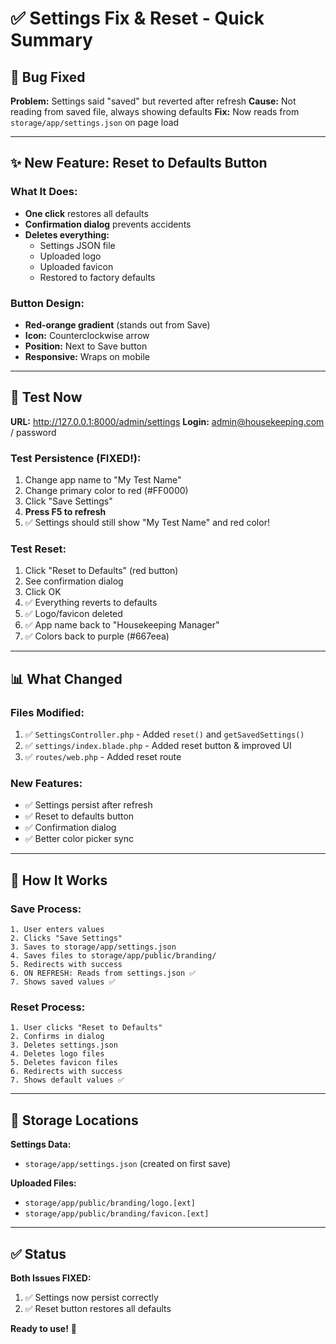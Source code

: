 # ✅ Settings Fix & Reset - Quick Summary

## 🐛 Bug Fixed

**Problem:** Settings said "saved" but reverted after refresh
**Cause:** Not reading from saved file, always showing defaults
**Fix:** Now reads from `storage/app/settings.json` on page load

---

## ✨ New Feature: Reset to Defaults Button

### What It Does:
- **One click** restores all defaults
- **Confirmation dialog** prevents accidents
- **Deletes everything:**
  - Settings JSON file
  - Uploaded logo
  - Uploaded favicon
  - Restored to factory defaults

### Button Design:
- **Red-orange gradient** (stands out from Save)
- **Icon:** Counterclockwise arrow
- **Position:** Next to Save button
- **Responsive:** Wraps on mobile

---

## 🧪 Test Now

**URL:** http://127.0.0.1:8000/admin/settings
**Login:** admin@housekeeping.com / password

### Test Persistence (FIXED!):
1. Change app name to "My Test Name"
2. Change primary color to red (#FF0000)
3. Click "Save Settings"
4. **Press F5 to refresh**
5. ✅ Settings should still show "My Test Name" and red color!

### Test Reset:
1. Click "Reset to Defaults" (red button)
2. See confirmation dialog
3. Click OK
4. ✅ Everything reverts to defaults
5. ✅ Logo/favicon deleted
6. ✅ App name back to "Housekeeping Manager"
7. ✅ Colors back to purple (#667eea)

---

## 📊 What Changed

### Files Modified:
1. ✅ `SettingsController.php` - Added `reset()` and `getSavedSettings()`
2. ✅ `settings/index.blade.php` - Added reset button & improved UI
3. ✅ `routes/web.php` - Added reset route

### New Features:
- ✅ Settings persist after refresh
- ✅ Reset to defaults button
- ✅ Confirmation dialog
- ✅ Better color picker sync

---

## 🎯 How It Works

### Save Process:
```
1. User enters values
2. Clicks "Save Settings"
3. Saves to storage/app/settings.json
4. Saves files to storage/app/public/branding/
5. Redirects with success
6. ON REFRESH: Reads from settings.json ✅
7. Shows saved values ✅
```

### Reset Process:
```
1. User clicks "Reset to Defaults"
2. Confirms in dialog
3. Deletes settings.json
4. Deletes logo files
5. Deletes favicon files
6. Redirects with success
7. Shows default values ✅
```

---

## 📁 Storage Locations

**Settings Data:**
- `storage/app/settings.json` (created on first save)

**Uploaded Files:**
- `storage/app/public/branding/logo.[ext]`
- `storage/app/public/branding/favicon.[ext]`

---

## ✅ Status

**Both Issues FIXED:**
1. ✅ Settings now persist correctly
2. ✅ Reset button restores all defaults

**Ready to use!** 🎉
